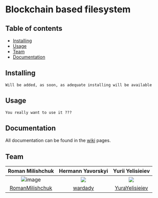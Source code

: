 # Blockchain based filesystem

## Table of contents
 - [Installing](#installing)
 - [Usage](#usage)
 - [Team](#team)
 - [Documentation](#documentation)
 
 
## Installing
```
Will be added, as soon, as adequate installing will be available
```
    
## Usage
```
You really want to use it ???
```

## Documentation
All documentation can be found in the [wiki](https://github.com/RomanMilishchuk/bfs/wiki) pages.

## Team
| **Roman Milishchuk** | **Hermann Yavorskyi** | **Yurii Yelisieiev** |
| :---: |:---:|:---:|
| ![image](https://user-images.githubusercontent.com/32875119/71295256-cc177a00-2383-11ea-92a5-944b3969e083.png) | <img src="https://hackernoon.com/hn-images/1*KWr54bVaO-XAQWwZPSHUXA.png"> | <img src="https://themerkle.com/wp-content/uploads/2015/03/maxresdefault.jpg"> |
| [RomanMilishchuk](https://github.com/RomanMilishchuk) | [wardady](https://github.com/wardady) | [YuraYelisieiev](https://github.com/YuraYelisieiev) |x
